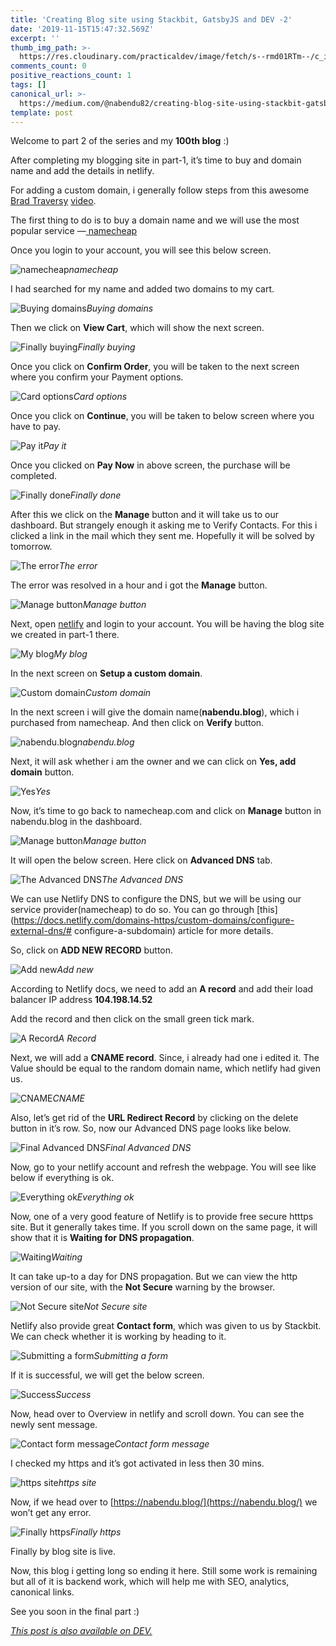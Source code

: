 ```yaml
---
title: 'Creating Blog site using Stackbit, GatsbyJS and DEV -2'
date: '2019-11-15T15:47:32.569Z'
excerpt: ''
thumb_img_path: >-
  https://res.cloudinary.com/practicaldev/image/fetch/s--rmd01RTm--/c_imagga_scale,f_auto,fl_progressive,h_420,q_auto,w_1000/https://res.cloudinary.com/practicaldev/image/fetch/s--UXOStqVX--/c_imagga_scale%2Cf_auto%2Cfl_progressive%2Ch_420%2Cq_auto%2Cw_1000/https://thepracticaldev.s3.amazonaws.com/i/97d64fo0xofpttd4e9af.jpeg
comments_count: 0
positive_reactions_count: 1
tags: []
canonical_url: >-
  https://medium.com/@nabendu82/creating-blog-site-using-stackbit-gatsbyjs-and-dev-2-1947a6faeb89
template: post
---
```

Welcome to part 2 of the series and my **100th blog** :)

After completing my blogging site in part-1, it’s time to buy and domain name and add the details in netlify.

For adding a custom domain, i generally follow steps from this awesome [Brad Traversy](https://twitter.com/traversymedia) [video](https://www.youtube.com/watch?v=bjVUqvcCnxM&list=PLuOLMA-n-nN9TOxtU11gNLaMZBXxCtvWD&index=19&t=1000s).

The first thing to do is to buy a domain name and we will use the most popular service —[ namecheap](http://www.namecheap.com)

Once you login to your account, you will see this below screen.

![namecheap](https://cdn-images-1.medium.com/max/2880/1*1uC3V1GDCKNfAelagerygg.png)*namecheap*

I had searched for my name and added two domains to my cart.

![Buying domains](https://cdn-images-1.medium.com/max/2880/1*Mb2hx18LEgEw2Zie-B38cQ.png)*Buying domains*

Then we click on **View Cart**, which will show the next screen.

![Finally buying](https://cdn-images-1.medium.com/max/2880/1*bINmUo5-QInTPTglZAnuTw.png)*Finally buying*

Once you click on **Confirm Order**, you will be taken to the next screen where you confirm your Payment options.

![Card options](https://cdn-images-1.medium.com/max/2880/1*s2cCoS5BrXh441Jhjr9r8w.png)*Card options*

Once you click on **Continue**, you will be taken to below screen where you have to pay.

![Pay it](https://cdn-images-1.medium.com/max/2880/1*3TybdEURO_Q1fdea7iQwKw.png)*Pay it*

Once you clicked on **Pay Now** in above screen, the purchase will be completed.

![Finally done](https://cdn-images-1.medium.com/max/2880/1*6xhaY8Q8qZUZGWy-ceedDg.png)*Finally done*

After this we click on the **Manage** button and it will take us to our dashboard. But strangely enough it asking me to Verify Contacts. For this i clicked a link in the mail which they sent me. Hopefully it will be solved by tomorrow.

![The error](https://cdn-images-1.medium.com/max/2880/1*yEpKB2EbGyybE57vEJbSHg.png)*The error*

The error was resolved in a hour and i got the **Manage** button.

![Manage button](https://cdn-images-1.medium.com/max/2880/1*TW61DN_-nSeao-GtjNHGRg.png)*Manage button*

Next, open [netlify](https://app.netlify.com/) and login to your account. You will be having the blog site we created in part-1 there.

![My blog](https://cdn-images-1.medium.com/max/2880/1*yPzqaCqteKlXmO6biCGa9A.png)*My blog*

In the next screen on **Setup a custom domain**.

![Custom domain](https://cdn-images-1.medium.com/max/2880/1*KsZOSMrGIBDY5Z0m5y_IoQ.png)*Custom domain*

In the next screen i will give the domain name(**nabendu.blog**), which i purchased from namecheap. And then click on **Verify** button.

![nabendu.blog](https://cdn-images-1.medium.com/max/2880/1*FXZ3apHrsV6xGyowV_87Bg.png)*nabendu.blog*

Next, it will ask whether i am the owner and we can click on **Yes, add domain** button.

![Yes](https://cdn-images-1.medium.com/max/2880/1*BxlZZ3kL8nhiP_a73ifTwg.png)*Yes*

Now, it’s time to go back to namecheap.com and click on **Manage** button in nabendu.blog in the dashboard.

![Manage button](https://cdn-images-1.medium.com/max/2880/1*XapyLtiluXKHRJPvW362qQ.png)*Manage button*

It will open the below screen. Here click on **Advanced DNS** tab.

![The Advanced DNS](https://cdn-images-1.medium.com/max/2880/1*Qz9y8h65LdeAh5yOW_FsVA.png)*The Advanced DNS*

We can use Netlify DNS to configure the DNS, but we will be using our service provider(namecheap) to do so. You can go through [this](https://docs.netlify.com/domains-https/custom-domains/configure-external-dns/# configure-a-subdomain) article for more details.

So, click on **ADD NEW RECORD** button.

![Add new](https://cdn-images-1.medium.com/max/2880/1*bVPNWhB_03H08I3sKOcPzw.png)*Add new*

According to Netlify docs, we need to add an **A record** and add their load balancer IP address **104.198.14.52**

Add the record and then click on the small green tick mark.

![A Record](https://cdn-images-1.medium.com/max/2880/1*bh0zByp6c_ZKGi8suhDFLg.png)*A Record*

Next, we will add a **CNAME record**. Since, i already had one i edited it. The Value should be equal to the random domain name, which netlify had given us.

![CNAME](https://cdn-images-1.medium.com/max/2880/1*ufOsprudbrBcbq4oytxBMw.png)*CNAME*

Also, let’s get rid of the **URL Redirect Record** by clicking on the delete button in it’s row. So, now our Advanced DNS page looks like below.

![Final Advanced DNS](https://cdn-images-1.medium.com/max/2880/1*wBe_JJyF-dN6stk_wRe05A.png)*Final Advanced DNS*

Now, go to your netlify account and refresh the webpage. You will see like below if everything is ok.

![Everything ok](https://cdn-images-1.medium.com/max/2880/1*BNXxvx92BBsapUHRbtT00g.png)*Everything ok*

Now, one of a very good feature of Netlify is to provide free secure htttps site. But it generally takes time. If you scroll down on the same page, it will show that it is **Waiting for DNS propagation**.

![Waiting](https://cdn-images-1.medium.com/max/2880/1*9EZr2xw83GpB07xCmVns5g.png)*Waiting*

It can take up-to a day for DNS propagation. But we can view the http version of our site, with the **Not Secure** warning by the browser.

![Not Secure site](https://cdn-images-1.medium.com/max/2880/1*PzF1j-DXpA9_5RoA13uAGQ.png)*Not Secure site*

Netlify also provide great **Contact form**, which was given to us by Stackbit. We can check whether it is working by heading to it.

![Submitting a form](https://cdn-images-1.medium.com/max/2876/1*_VDVWMmFM7kXVZkxA5id3Q.png)*Submitting a form*

If it is successful, we will get the below screen.

![Success](https://cdn-images-1.medium.com/max/2880/1*sDdDxSiK4JrQrjNz8jaX2A.png)*Success*

Now, head over to Overview in netlify and scroll down. You can see the newly sent message.

![Contact form message](https://cdn-images-1.medium.com/max/2880/1*vGrCsFSV8K4nQORamgBFLw.png)*Contact form message*

I checked my https and it’s got activated in less then 30 mins.

![https site](https://cdn-images-1.medium.com/max/2880/1*LAwFyRCgHgT6wIv5TbxTiA.png)*https site*

Now, if we head over to [https://nabendu.blog/](https://nabendu.blog/) we won’t get any error.

![Finally https](https://cdn-images-1.medium.com/max/2880/1*GT_7yE4C_C_yS3dSDZQPMg.png)*Finally https*

Finally by blog site is live.

Now, this blog i getting long so ending it here. Still some work is remaining but all of it is backend work, which will help me with SEO, analytics, canonical links.

See you soon in the final part :)


*[This post is also available on DEV.](https://dev.to/nabendu82/creating-blog-site-using-stackbit-gatsbyjs-and-dev-2-10cb)*


<script>
const parent = document.getElementsByTagName('head')[0];
const script = document.createElement('script');
script.type = 'text/javascript';
script.src = 'https://cdnjs.cloudflare.com/ajax/libs/iframe-resizer/4.1.1/iframeResizer.min.js';
script.charset = 'utf-8';
script.onload = function() {
    window.iFrameResize({}, '.liquidTag');
};
parent.appendChild(script);
</script>    

